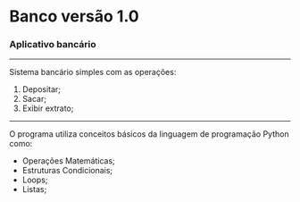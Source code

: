 # Banco versão 1.0
### Aplicativo bancário
***

Sistema bancário simples com as operações:
1. Depositar;
2. Sacar;
3. Exibir extrato;

***
O programa utiliza conceitos básicos da linguagem de programação Python como:
* Operações Matemáticas;
* Estruturas Condicionais;
* Loops;
* Listas;
